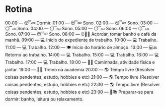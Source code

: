 # Rotina

00:00 — 😴💤 Dormir.
01:00 — 😴💤 Sono.
02:00 — 😴💤 Sono.
03:00 — 😴💤 Sono.
04:00 — 😴💤 Sono.
05:00 — 😴💤 Sono.
06:00 — 😴💤 Sono.
07:00 — 😴💤 Sono.
08:00 — ⏰🛀🍳 Acordar, tomar banho e café da manhã.
09:00 — 💻 Início do expediente de trabalho.
10:00 — 💻 Trabalho.
11:00 — 💻 Trabalho.
12:00 — 🍽️ Início do horário de almoço.
13:00 — 💻🔙 Retorno ao trabalho.
14:00 — 💻 Trabalho.
15:00 — 💻 Trabalho.
16:00 — 💻 Trabalho.
17:00 — 💻 Trabalho.
18:00 — 🚶‍♂️ Caminhada, atividade física e jantar.
19:00 — 🏋️‍♂️ Treino na academia
20:00 — 🌎 Tempo livre (Resolver coisas pendentes, estudo, hobbies e etc)
21:00 — 🌎 Tempo livre (Resolver coisas pendentes, estudo, hobbies e etc)
22:00 — 🌎 Tempo livre (Resolver coisas pendentes, estudo, hobbies e etc)
23:00 — 🛀📚 Preparar-se para dormir: banho, leitura ou relaxamento.